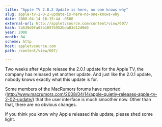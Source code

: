 ```yaml
---
title: "Apple TV 2.0.2 Update is here, no one knows why"
slug: apple-tv-2-0-2-update-is-here-no-one-knows-why
date: 2008-04-14 16:15:44 -0500
external-url: http://appletvsource.com/content/view/607/
hash: 7a539d0fa03b1097b952bda83d12d9d0
year: 2008
month: 04
scheme: http
host: appletvsource.com
path: /content/view/607/

---
```


Two weeks after Apple release the 2.0.1 update for the Apple TV, the company has released yet another update.  And just like the 2.0.1 update, nobody knows exactly what this update is for.


Some members of the MacRumors forums have reported (http://www.macrumors.com/2008/04/14/apple-quietly-releases-apple-tv-2-02-update/)  that the user interface is much smoother now.  Other than that, there are no obvious changes.


If you think you know why Apple released this update, please shed some light.
